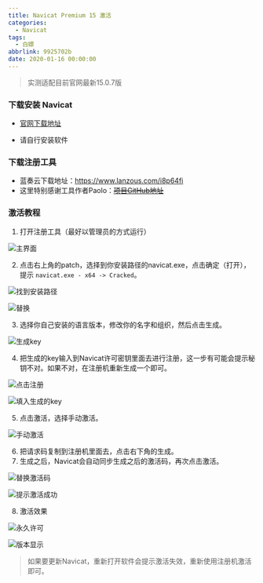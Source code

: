 ```yaml
---
title: Navicat Premium 15 激活
categories:
  - Navicat
tags:
  - 白嫖
abbrlink: 9925702b
date: 2020-01-16 00:00:00
---
```


> 实测适配目前官网最新15.0.7版

### 下载安装 Navicat

- [官网下载地址](https://www.navicat.com.cn/download/navicat-premium)

- 请自行安装软件

<!-- more -->	

### 下载注册工具

- 蓝奏云下载地址：https://www.lanzous.com/i8p64fi
- 这里特别感谢工具作者Paolo：~~[项目GitHub地址](https://github.com/Deltafox79/Navicat_Keygen)~~

### 激活教程
1. 打开注册工具（最好以管理员的方式运行）

![主界面](https://s2.ax1x.com/2020/01/16/lj8ruQ.png)

2. 点击右上角的patch，选择到你安装路径的navicat.exe，点击确定（打开），提示 `navicat.exe - x64 -> Cracked`。

![找到安装路径](https://s2.ax1x.com/2020/01/16/ljGSDH.png)

![替换](https://s2.ax1x.com/2020/01/16/ljGE28.png)

3. 选择你自己安装的语言版本，修改你的名字和组织，然后点击生成。

![生成key](https://s2.ax1x.com/2020/01/16/ljGDG6.png)

4. 把生成的key输入到Navicat许可密钥里面去进行注册，这一步有可能会提示秘钥不对。如果不对，在注册机重新生成一个即可。

![点击注册](https://s2.ax1x.com/2020/01/16/ljJZJx.png)

![填入生成的key](https://s2.ax1x.com/2020/01/16/ljJKyD.png)

5. 点击激活，选择手动激活。

![手动激活](https://s2.ax1x.com/2020/01/16/ljJBwj.png)

6. 把请求码复制到注册机里面去，点击右下角的生成。
7. 生成之后，Navicat会自动同步生成之后的激活码，再次点击激活。

![替换激活码](https://s2.ax1x.com/2020/01/16/ljJgpV.png)

![提示激活成功](https://s2.ax1x.com/2020/01/16/ljJbp6.png)

8. 激活效果

![永久许可](https://s2.ax1x.com/2020/01/16/ljYnNn.png)

![版本显示](https://s2.ax1x.com/2020/01/16/ljY8uF.png)

> 如果要更新Navicat，重新打开软件会提示激活失效，重新使用注册机激活即可。